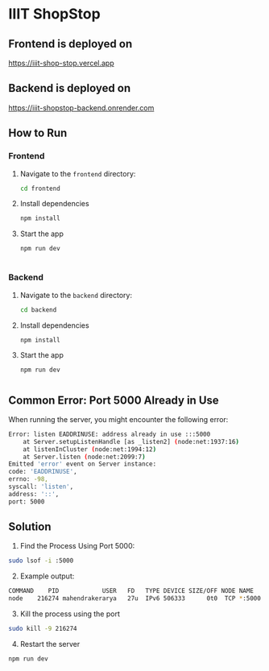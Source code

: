 # IIIT ShopStop

## Frontend is deployed on 
https://iiit-shop-stop.vercel.app

## Backend is deployed on 
https://iiit-shopstop-backend.onrender.com

## How to Run

### Frontend
1. Navigate to the `frontend` directory:
   ```bash
   cd frontend
2. Install dependencies
    ```bash
    npm install
3. Start the app
    ```bash
    npm run dev
#
### Backend
1. Navigate to the `backend` directory:
   ```bash
   cd backend
2. Install dependencies
    ```bash
    npm install
3. Start the app
    ```bash
    npm run dev
#
## Common Error: Port 5000 Already in Use

When running the server, you might encounter the following error:

```bash
Error: listen EADDRINUSE: address already in use :::5000
    at Server.setupListenHandle [as _listen2] (node:net:1937:16)
    at listenInCluster (node:net:1994:12)
    at Server.listen (node:net:2099:7)
Emitted 'error' event on Server instance:
code: 'EADDRINUSE',
errno: -98,
syscall: 'listen',
address: '::',
port: 5000
```

## Solution
1. Find the Process Using Port 5000:
```bash
sudo lsof -i :5000
```
2. Example output:
```bash
COMMAND    PID            USER   FD   TYPE DEVICE SIZE/OFF NODE NAME
node    216274 mahendrakerarya   27u  IPv6 506333      0t0  TCP *:5000 (LISTEN)
```
3. Kill the process using the port
```bash
sudo kill -9 216274
```
4. Restart the server
```bash
npm run dev
```
#







